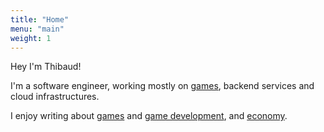 ```yaml
---
title: "Home"
menu: "main"
weight: 1
---
```


Hey I'm Thibaud!

I'm a software engineer, working mostly on [games](games.md), backend services and cloud infrastructures.

I enjoy writing about [games](/tags/games) and [game development](/tags/gamedev), and [economy](/tags/economy).